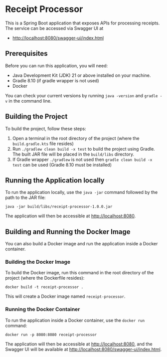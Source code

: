 # Receipt Processor

This is a Spring Boot application that exposes APIs for processing receipts. The service can be accessed via Swagger UI at
- [http://localhost:8080/swagger-ui/index.html](http://localhost:8080/swagger-ui/index.html)

## Prerequisites

Before you can run this application, you will need:

- Java Development Kit (JDK) 21 or above installed on your machine.
- Gradle 8.10 (if gradle wrapper is not used)
- Docker

You can check your current versions by running `java -version` and `gradle -v` in the command line.

## Building the Project

To build the project, follow these steps:

1. Open a terminal in the root directory of the project (where the `build.gradle.kts` file resides)
2. Run `./gradlew clean build -x test` to build the project using Gradle. The built JAR file will be placed in the `build/libs` directory.
3. If Gradle wrapper `./gradlew` is not used then `gradle clean build -x test` can be used (Gradle 8.10 must be installed)

## Running the Application locally

To run the application locally, use the `java -jar` command followed by the path to the JAR file:

```shell
java -jar build/libs/receipt-processor-1.0.0.jar
```

The application will then be accessible at [http://localhost:8080](http://localhost:8080).

## Building and Running the Docker Image

You can also build a Docker image and run the application inside a Docker container.

### Building the Docker Image

To build the Docker image, run this command in the root directory of the project (where the Dockerfile resides):

```shell
docker build -t receipt-processor .
```

This will create a Docker image named `receipt-processor`.

### Running the Docker Container

To run the application inside a Docker container, use the `docker run` command:

```shell
docker run -p 8080:8080 receipt-processor
```

The application will then be accessible at [http://localhost:8080](http://localhost:8080), and the Swagger UI will be available at [http://localhost:8080/swagger-ui/index.html](http://localhost:8080/swagger-ui/index.html).